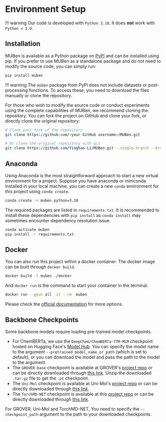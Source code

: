 # Environment Setup

!!! warning
    Our code is developed with `Python 3.10`.
    It does **not** work with `Python < 3.9`.


## Installation

MUBen is available as a Python package on [PyPI](https://pypi.org/project/muben/) and can be installed using pip.
If you prefer to use MUBen as a standalone package and do not need to modify the source code, you can simply run:
```bash
pip install muben
```

!!! warning
    The `muben` package from PyPI does not include datasets or post-processing functions.
    To access these, you need to download the files manually or clone the repository.

For those who wish to modify the source code or conduct experiments using the complete capabilities of MUBen, we recommend cloning the repository.
You can fork the project on GitHub and clone your fork, or directly clone the original repository:

```bash
# Clone your fork of the repository
git clone https://github.com/<your GitHub username>/MUBen.git

# Or clone the original repository with git
git clone https://github.com/Yinghao-Li/MUBen.git --single-branch --branch main
```


## Anaconda

Using Anaconda is the most straightforward approach to start a new virtual environment for a project.
Suppose you have anaconda or miniconda installed in your local machine, you can create a new `conda` environment for this project using `conda create`.
```bash
conda create -n muben python=3.10
```

The required packages are listed in `requirements.txt`.
It is recommended to install these dependencies with `pip install` as `conda install` may sometimes encounter dependency resolution issue.
```bash
conda activate muben
pip install -r requirements.txt
```

## Docker
You can also run this project within a docker container.
The docker image can be built through `docker build`.
```bash
docker build -t muben ./docker
```
And `docker run` is the command to start your container in the terminal.
```bash
docker run --gpus all -it --rm  muben
```
Please check the [official documentation](https://docs.docker.com/) for more options.

## Backbone Checkpoints

Some backbone models require loading pre-trained model checkpoints.

- For ChemBERTa, we use the `DeepChem/ChemBERTa-77M-MLM` checkpoint hosted on Hugging Face's [Model Hub](https://huggingface.co/models). You can specify the model name to the argument `--pretrained_model_name_or_path` (which is set to default), or you can download the model and pass the path to the model to the argument.
- The `GROVER-base` checkpoint is available at GROVER's [project repo](https://github.com/tencent-ailab/grover) or can be directly downloaded through [this link](https://ai.tencent.com/ailab/ml/ml-data/grover-models/pretrain/grover_base.tar.gz).
Unzip the downloaded `.tar.gz` file to get the `.pt` checkpoint.
- The `Uni-Mol` checkpoint is available at Uni-Mol's [project repo](https://github.com/dptech-corp/Uni-Mol/tree/main/unimol) or can be directly downloaded through [this link](https://github.com/dptech-corp/Uni-Mol/releases/download/v0.1/mol_pre_no_h_220816.pt).
- The `TorchMD-NET` checkpoint is available at this [project repo](https://github.com/shehzaidi/pre-training-via-denoising) or can be directly downloaded through [this link](https://github.com/shehzaidi/pre-training-via-denoising/raw/main/checkpoints/denoised-pcqm4mv2.ckpt).

<!-- By default, the code will look for the models at locations `./models/grover_base.pt` and `./models/unimol_base.pt`, respectively. -->
For GROVER, Uni-Mol and TorchMD-NET, You need to specify the `--checkpoint_path` argument to the path to your downloaded checkpoints.

